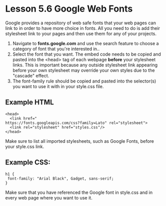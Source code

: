 # Lesson 5.6 Google Web Fonts

Google provides a repository of web safe fonts that your web pages can link to in order to have more choice in fonts. All you need to do is add their stylesheet link to your pages and then use them for any of your projects.

1. Navigate to **fonts.google.com** and use the search feature to choose a category of font that you're interested in..
2. Select the font that you want. The embed code needs to be copied and pasted into the &lt;head&gt; tag of each webpage **before** your stylesheet links. This is important because any outside stylesheet link appearing before your own stylesheet may override your own styles due to the "cascade" effect.
3. The font-family rule should be copied and pasted into the selector\(s\) you want to use it with in your style.css file.

## Example HTML

```text
<head>
  <link href="
https://fonts.googleapis.com/css?family=Lato" rel="stylesheet">
  <link rel="stylesheet" href="styles.css"/>
</head>
```

Make sure to list all imported stylesheets, such as Google Fonts, before your style.css link.

## Example CSS:

```text
h1 {
 font-family: "Arial Black", Gadget, sans-serif;
}
```

Make sure that you have referenced the Google font in style.css and in every web page where you want to use it.

